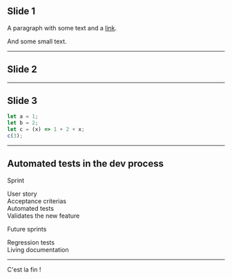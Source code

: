 ## Slide 1

A paragraph with some text and a [link](https://hakim.se).

And some small text. <!-- .element: class="small" -->

---

## Slide 2

---

## Slide 3

```js [1-2|3|4]
let a = 1;
let b = 2;
let c = (x) => 1 + 2 + x;
c(3);
```

---

## Automated tests in the dev process

<div class="box">
  <p class="box__title">Sprint</p>
  <div class="badge" id="box-1">User story</div>
  <div class="badge fragment" id="box-2">Acceptance criterias</div>
  <div class="badge fragment" id="box-3">Automated tests</div>
  <div class="badge fragment" id="box-4">Validates the new feature</div>
</div>
<div class="box fragment">
  <p class="box__title">Future sprints</p>
  <div class="badge" id="box-5">Regression tests</div>
  <div class="badge fragment" id="box-6">Living documentation</div>
</div>

---

C'est la fin !
